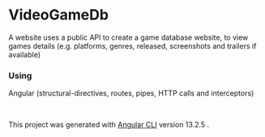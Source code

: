 # VideoGameDb


A website uses a public API to create a game database website, to view games details (e.g. platforms, genres, released, screenshots and trailers if available) 

### Using
  Angular (structural-directives, routes, pipes, HTTP calls and interceptors)

<br/>

This project was generated with [Angular CLI](https://github.com/angular/angular-cli) version 13.2.5 .